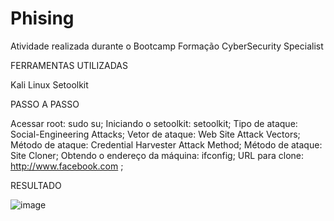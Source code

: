 # Phising
Atividade realizada durante o Bootcamp Formação CyberSecurity Specialist

FERRAMENTAS UTILIZADAS

Kali Linux
Setoolkit

PASSO A PASSO

Acessar root: sudo su;
Iniciando o setoolkit: setoolkit;
Tipo de ataque: Social-Engineering Attacks;
Vetor de ataque: Web Site Attack Vectors;
Método de ataque: Credential Harvester Attack Method; 
Método de ataque: Site Cloner;
Obtendo o endereço da máquina: ifconfig;
URL para clone: http://www.facebook.com ;

RESULTADO

![image](https://user-images.githubusercontent.com/107958971/220626630-ed858686-b7cc-4410-8bee-d61c5dd9faa0.png)

